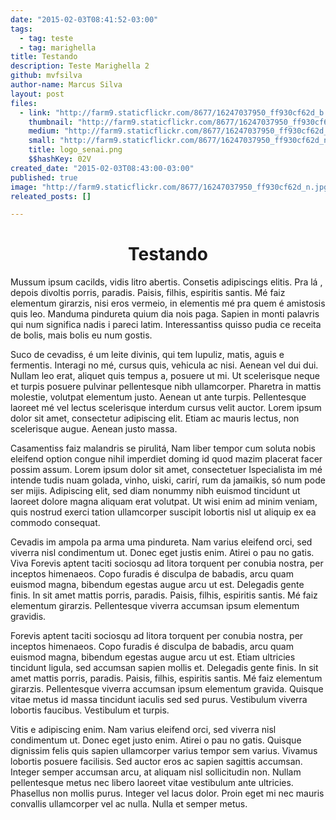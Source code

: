 ```yaml
---
date: "2015-02-03T08:41:52-03:00"
tags:
  - tag: teste
  - tag: marighella
title: Testando
description: Teste Marighella 2
github: mvfsilva
author-name: Marcus Silva
layout: post
files:
  - link: "http://farm9.staticflickr.com/8677/16247037950_ff930cf62d_b.jpg"
    thumbnail: "http://farm9.staticflickr.com/8677/16247037950_ff930cf62d_t.jpg"
    medium: "http://farm9.staticflickr.com/8677/16247037950_ff930cf62d_z.jpg"
    small: "http://farm9.staticflickr.com/8677/16247037950_ff930cf62d_n.jpg"
    title: logo_senai.png
    $$hashKey: 02V
created_date: "2015-02-03T08:43:00-03:00"
published: true
image: "http://farm9.staticflickr.com/8677/16247037950_ff930cf62d_n.jpg"
releated_posts: []

---
```

<h1 style="text-align: center;">Testando</h1>

<p>Mussum ipsum cacilds, vidis litro abertis. Consetis adipiscings elitis. Pra l&aacute; , depois divoltis porris, paradis. Paisis, filhis, espiritis santis. M&eacute; faiz elementum girarzis, nisi eros vermeio, in elementis m&eacute; pra quem &eacute; amistosis quis leo. Manduma pindureta quium dia nois paga. Sapien in monti palavris qui num significa nadis i pareci latim. Interessantiss quisso pudia ce receita de bolis, mais bolis eu num gostis.</p>

<p>Suco de cevadiss, &eacute; um leite divinis, qui tem lupuliz, matis, aguis e fermentis. Interagi no m&eacute;, cursus quis, vehicula ac nisi. Aenean vel dui dui. Nullam leo erat, aliquet quis tempus a, posuere ut mi. Ut scelerisque neque et turpis posuere pulvinar pellentesque nibh ullamcorper. Pharetra in mattis molestie, volutpat elementum justo. Aenean ut ante turpis. Pellentesque laoreet m&eacute; vel lectus scelerisque interdum cursus velit auctor. Lorem ipsum dolor sit amet, consectetur adipiscing elit. Etiam ac mauris lectus, non scelerisque augue. Aenean justo massa.</p>

<p>Casamentiss faiz malandris se pirulit&aacute;, Nam liber tempor cum soluta nobis eleifend option congue nihil imperdiet doming id quod mazim placerat facer possim assum. Lorem ipsum dolor sit amet, consectetuer Ispecialista im m&eacute; intende tudis nuam golada, vinho, uiski, carir&iacute;, rum da jamaikis, s&oacute; num pode ser mijis. Adipiscing elit, sed diam nonummy nibh euismod tincidunt ut laoreet dolore magna aliquam erat volutpat. Ut wisi enim ad minim veniam, quis nostrud exerci tation ullamcorper suscipit lobortis nisl ut aliquip ex ea commodo consequat.</p>

<p>Cevadis im ampola pa arma uma pindureta. Nam varius eleifend orci, sed viverra nisl condimentum ut. Donec eget justis enim. Atirei o pau no gatis. Viva Forevis aptent taciti sociosqu ad litora torquent per conubia nostra, per inceptos himenaeos. Copo furadis &eacute; disculpa de babadis, arcu quam euismod magna, bibendum egestas augue arcu ut est. Delegadis gente finis. In sit amet mattis porris, paradis. Paisis, filhis, espiritis santis. M&eacute; faiz elementum girarzis. Pellentesque viverra accumsan ipsum elementum gravidis.</p>

<p>Forevis aptent taciti sociosqu ad litora torquent per conubia nostra, per inceptos himenaeos. Copo furadis &eacute; disculpa de babadis, arcu quam euismod magna, bibendum egestas augue arcu ut est. Etiam ultricies tincidunt ligula, sed accumsan sapien mollis et. Delegadis gente finis. In sit amet mattis porris, paradis. Paisis, filhis, espiritis santis. M&eacute; faiz elementum girarzis. Pellentesque viverra accumsan ipsum elementum gravida. Quisque vitae metus id massa tincidunt iaculis sed sed purus. Vestibulum viverra lobortis faucibus. Vestibulum et turpis.</p>

<p>Vitis e adipiscing enim. Nam varius eleifend orci, sed viverra nisl condimentum ut. Donec eget justo enim. Atirei o pau no gatis. Quisque dignissim felis quis sapien ullamcorper varius tempor sem varius. Vivamus lobortis posuere facilisis. Sed auctor eros ac sapien sagittis accumsan. Integer semper accumsan arcu, at aliquam nisl sollicitudin non. Nullam pellentesque metus nec libero laoreet vitae vestibulum ante ultricies. Phasellus non mollis purus. Integer vel lacus dolor. Proin eget mi nec mauris convallis ullamcorper vel ac nulla. Nulla et semper metus.</p>
